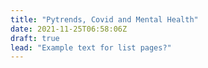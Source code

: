 ```yaml
---
title: "Pytrends, Covid and Mental Health"
date: 2021-11-25T06:58:06Z
draft: true
lead: "Example text for list pages?"
---
```


